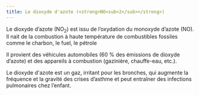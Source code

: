 ```yaml
---
title: Le dioxyde d'azote (<strong>NO<sub>2</sub></strong>)
---
```


Le dioxyde d’azote (NO<sub>2</sub>) est issu de l’oxydation du monoxyde d’azote (NO). Il nait de la combustion à haute température de combustibles fossiles comme le charbon, le fuel, le pétrole

Il provient des véhicules automobiles (60 % des émissions de dioxyde d’azote) et des appareils à combustion (gazinière, chauffe-eau, etc.).

Le dioxyde d'azote est un gaz, irritant pour les bronches, qui augmente la fréquence et la gravité des crises d’asthme et peut entraîner des infections pulmonaires chez l’enfant.
